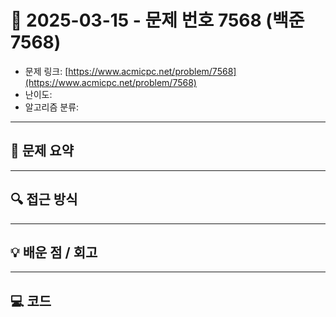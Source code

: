# 📅 2025-03-15 - 문제 번호 7568 (백준 7568)

<!-- 문제 링크 -->
- 문제 링크: [https://www.acmicpc.net/problem/7568](https://www.acmicpc.net/problem/7568)
- 난이도: 
- 알고리즘 분류: 

---

## 📌 문제 요약 

---

## 🔍 접근 방식 

---

## 💡 배운 점 / 회고 

---

## 💻 코드
